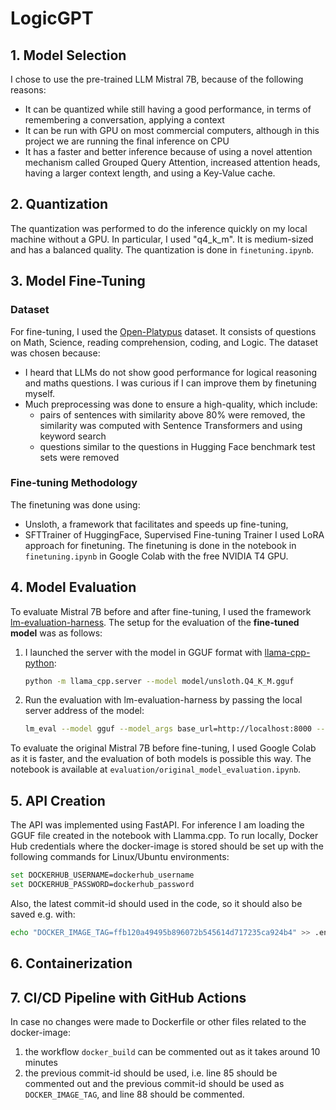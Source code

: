 # LogicGPT
 
## 1. Model Selection
I chose to use the pre-trained LLM Mistral 7B, because of the following reasons:
- It can be quantized while still having a good performance, in terms of remembering a conversation, applying a context
- It can be run with GPU on most commercial computers, although in this project we are running the final inference on CPU
- It has a faster and better inference because of using a novel attention mechanism called Grouped Query Attention, increased attention heads, having a larger context length, and using a Key-Value cache.

## 2. Quantization
The quantization was performed to do the inference quickly on my local machine without a GPU. In particular, I used "q4_k_m". It is medium-sized and has a balanced quality. The quantization is done in `finetuning.ipynb`.

## 3. Model Fine-Tuning
### Dataset
For fine-tuning, I used the [Open-Platypus](https://huggingface.co/datasets/garage-bAInd/Open-Platypus) dataset. It consists of questions on Math, Science, reading comprehension, coding, and Logic.
The dataset was chosen because:
- I heard that LLMs do not show good performance for logical reasoning and maths questions. I was curious if I can improve them by finetuning myself.
- Much preprocessing was done to ensure a high-quality, which include:
   - pairs of sentences with similarity above 80% were removed, the similarity was computed with Sentence Transformers and using keyword search
   - questions similar to the questions in Hugging Face benchmark test sets were removed

### Fine-tuning Methodology
The finetuning was done using:
- Unsloth, a framework that facilitates and speeds up fine-tuning,
- SFTTrainer of HuggingFace, Supervised Fine-tuning Trainer
I used LoRA approach for finetuning. 
The finetuning is done in the notebook in `finetuning.ipynb` in Google Colab with the free NVIDIA T4 GPU.

## 4. Model Evaluation
To evaluate Mistral 7B before and after fine-tuning, I used the framework [lm-evaluation-harness](https://github.com/EleutherAI/lm-evaluation-harness). The setup for the evaluation of the **fine-tuned model** was as follows:

1. I launched the server with the model in GGUF format with [llama-cpp-python](https://github.com/abetlen/llama-cpp-python):

   ```bash
   python -m llama_cpp.server --model model/unsloth.Q4_K_M.gguf
   ```
2. Run the evaluation with lm-evaluation-harness by passing the local server address of the model:
   ```bash
   lm_eval --model gguf --model_args base_url=http://localhost:8000 --tasks arithmetic --limit 10 --log_samples --output_path 'finetuned_eval_arithmetic_results'
   ```

To evaluate the original Mistral 7B before fine-tuning, I used Google Colab as it is faster, and the evaluation of both models is possible this way. The notebook is available at `evaluation/original_model_evaluation.ipynb`.

## 5. API Creation
The API was implemented using FastAPI. For inference I am loading the GGUF file created in the notebook with Llamma.cpp. 
To run locally, Docker Hub credentials where the docker-image is stored should be set up with the following commands for Linux/Ubuntu environments:
   ```bash
   set DOCKERHUB_USERNAME=dockerhub_username
   set DOCKERHUB_PASSWORD=dockerhub_password
   ```
Also, the latest commit-id should used in the code, so it should also be saved e.g. with:
   ```bash
   echo "DOCKER_IMAGE_TAG=ffb120a49495b896072b545614d717235ca924b4" >> .env"
   ```

## 6. Containerization

## 7. CI/CD Pipeline with GitHub Actions
In case no changes were made to Dockerfile or other files related to the docker-image:
1. the workflow `docker_build` can be commented out as it takes around 10 minutes
2. the previous commit-id should be used, i.e. line 85 should be commented out and the previous commit-id should be used as `DOCKER_IMAGE_TAG`, and line 88 should be commented.


